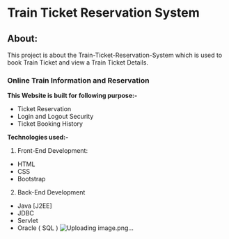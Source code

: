# Train Ticket Reservation System

## About:
This project is about the Train-Ticket-Reservation-System which is used to book Train Ticket and view a Train Ticket Details.

### Online Train Information and Reservation
**This Website is built for following purpose:-**

* Ticket Reservation
* Login and Logout Security
* Ticket Booking History

**Technologies used:-**
1. Front-End Development:
* HTML
* CSS
* Bootstrap
2. Back-End Development
* Java [J2EE]
* JDBC
* Servlet
* Oracle ( SQL )
![Uploading image.png…]()
